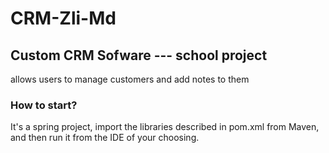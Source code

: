 # CRM-Zli-Md
## Custom CRM Sofware  --- school project
allows users to manage customers and add notes to them

### How to start?
It's a spring project, import the libraries described in pom.xml from Maven, and then run it from the IDE of your choosing.
